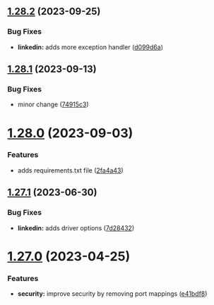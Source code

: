 ## [1.28.2](https://github.com/ghorbani-mohammad/Social-Networks-Crawler/compare/v1.28.1...v1.28.2) (2023-09-25)


### Bug Fixes

* **linkedin:** adds more exception handler ([d099d6a](https://github.com/ghorbani-mohammad/Social-Networks-Crawler/commit/d099d6af6680a16344b41d4a1b43242a2ea24296))



## [1.28.1](https://github.com/ghorbani-mohammad/Social-Networks-Crawler/compare/v1.28.0...v1.28.1) (2023-09-13)


### Bug Fixes

* minor change ([74915c3](https://github.com/ghorbani-mohammad/Social-Networks-Crawler/commit/74915c3e7a96936f5143e7a1e2c3bbacf75f840d))



# [1.28.0](https://github.com/ghorbani-mohammad/Social-Networks-Crawler/compare/v1.27.1...v1.28.0) (2023-09-03)


### Features

* adds requirements.txt file ([2fa4a43](https://github.com/ghorbani-mohammad/Social-Networks-Crawler/commit/2fa4a43b64bdc38acac6374714a7c4567b42cd32))



## [1.27.1](https://github.com/ghorbani-mohammad/Social-Networks-Crawler/compare/v1.27.0...v1.27.1) (2023-06-30)


### Bug Fixes

* **linkedin:** adds driver options ([7d28432](https://github.com/ghorbani-mohammad/Social-Networks-Crawler/commit/7d28432bff2ec2d57d13a321afcfeb3d0b0d8c87))



# [1.27.0](https://github.com/ghorbani-mohammad/Social-Networks-Crawler/compare/v1.26.1...v1.27.0) (2023-04-25)


### Features

* **security:** improve security by removing port mappings ([e41bdf8](https://github.com/ghorbani-mohammad/Social-Networks-Crawler/commit/e41bdf8d8f6a0ae5405918fdbfd6be2890484f1a))



